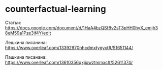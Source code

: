# counterfactual-learning

Статьи: https://docs.google.com/document/d/1HaA4bzQSf8v2sT3pHH0hyX_emjh38eM59a1Pze3if4Y/edit

Лешкина писанина: https://www.overleaf.com/13392870nhcdmxtypyxt#/51651144/

Пашкина писанана: https://www.overleaf.com/13610356qxjjxwztmmxc#/52611374/
